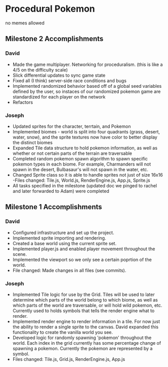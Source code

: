# Procedural Pokemon
no memes allowed


## Milestone 2 Accomplishments
### David
- Made the game multiplayer. Networking for proceduralism. (this is like a 4/5 on the difficulty scale)
- Slick differential updates to sync game state
- Fixed all (I think) server-side race conditions and bugs
- Implemented randomized behavior based off of a global seed variables defined by the user, so instaces of our randomized pokemon game are standardized for each player on the network
- Refactors

### Joseph
- Updated sprites for the character, terrtain, and Pokemon
- Implemented biomes - world is split into four quadrants (grass, desert, water, snow), and the sprite textures now have color to better display the distinct biomes
- Expanded Tile data structure to hold pokemon information, as well as whether or not certain parts of the terrain are traversable
- Completed random pokemon spawn algorithm to spawn specific pokemon types in each biome. For example, Charmanders will not spawn in the desert, Bulbasaur's will not spawn in the water, etc.
- Changed Sprite class so it is able to handle sprites not just of size 16x16
-Files changed: Tile.js, World.js, RenderEngine.js, App.js, Sprite.js
- All tasks specified in the milestone (updated doc we pinged to rachel and later forwarded to Adam) were completed

## Milestone 1 Accomplishments

### David
- Configured infrastructure and set up the project. 
- Implemented sprite importing and rendering.
- Created a base world using the current sprite set.
- Implemented player.js and enabled player movement throughout the scene.
- Implemented the viewport so we only see a certain poprtion of the world.
- File changed: Made changes in all files (see commits).

### Joseph 
- Implemented Tile logic for use by the Grid. Tiles will be used to later determine which parts of the world belong to which biome, as well as which parts of the world are traversable, or will hold wild pokemon, etc. Currently used to holds symbols that tells the render engine what to render.
- Implemented render engine to render information in a tile. For now just the ability to render a single sprite to the canvas. David expanded this functionality to create the vanilla world you see.
- Developed logic for randomly spawning 'pokemon' throughout the world. Each index in the grid currently has some percentage change of spawning a pokemon. Currently the pokemon are represented by a symbol.
- Files changed: Tile.js, Grid.js, RenderEngine.js, App.js
